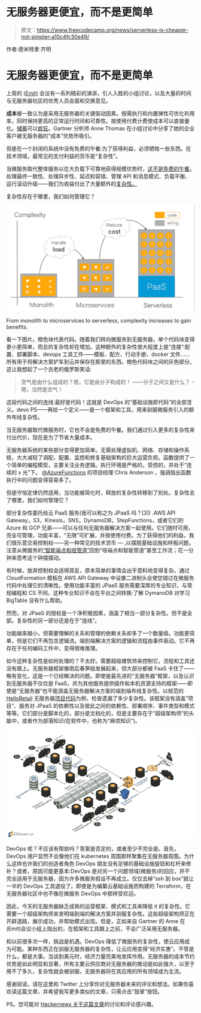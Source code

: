 # 无服务器更便宜，而不是更简单

> 原文：<https://www.freecodecamp.org/news/serverless-is-cheaper-not-simpler-a10c4fc30e49/>

作者:德米特里·齐明

# **无服务器更便宜，而不是更简单**

上周的 [(Emit)](http://www.emitconference.com) 会议有一系列精彩的演讲，引人入胜的小组讨论，以及大量的时间与无服务器社区的优秀人员会面和交换意见。

**成本**被一致认为是采用无服务器的关键驱动因素。按需执行和内置弹性可优化利用率，同时保持更高的正常运行时间和可靠性。按使用付费计费使成本可以直接量化。[储蓄](https://techbeacon.com/economics-serverless-computing-real-world-test)可以[疯狂](https://aws.amazon.com/solutions/case-studies/bustle/)。Gartner 分析师 Anne Thomas 在小组讨论中分享了她的企业客户被无服务器的“成本”优势所吸引。

但是在一个封闭的系统中没有免费的午餐:为了获得利益，必须牺牲一些东西。在技术领域，最常见的支付利益的货币是“复杂性”。

当微服务取代整体服务以在大负载下可靠地获得规模优势时，[这不是免费的午餐](http://highscalability.com/blog/2014/4/8/microservices-not-a-free-lunch.html)。处理最终一致性、处理异步性、延迟和容错、管理 API 和消息模式、负载平衡、运行滚动升级——我们为收益付出了大量额外的[复杂性。](https://martinfowler.com/articles/microservice-trade-offs.html)

复杂性存在于哪里，我们如何管理它？

![BJh1QzI1yaU2Lht08lp4D93gXDNS6LQxPn3j](img/1efaf2d8938b86e2588c856ee99461cb.png)

From monolith to microservices to serverless, complexity increases to gain benefits.

看一下图片。橙色块代表代码。随着我们转向微服务到无服务器，单个代码块变得更小更简单，而总的复杂性却在增加。这种额外的复杂性很大程度上是“连接”:配置、部署脚本、devops 工具工件——模板、配方、行动手册、docker 文件……所有用于将解决方案铲车到云并保存在那里的东西。橙色代码块之间的灰色部分。这让我想起了一个古老的俄罗斯笑话:

> 空气是由什么组成的？嗯，它是由分子构成的！
> ——分子之间又是什么？
> -嗯，当然是空气！

这段代码之间的连线:最好是代码！这就是 DevOps 的“基础设施即代码”的全部含义。devo PS——再给一个定义——是一个框架和工具，用来驯服微服务引入的额外布线复杂性。

当无服务器取代微服务时，它也不会是免费的午餐。我们通过引入更多的复杂性来付出代价，现在是为了节省大量成本。

无服务器系统的某些部分变得更加简单。无需处理虚拟机、网络、存储和操作系统，大大减轻了调配、配置、监控和修复基础架构的巨大运营负担。函数提供了一个简单的编程模型，主要关注业务逻辑。执行环境是严格的，受控的，并处于“连续的 x 光”下。 [@AzureFunctions](https://twitter.com/AzureFunctions) 的项目经理 Chris Anderson ，强调指出函数执行中的问题变得容易多了。

但是守恒定律仍然适用，当功能被简化时，释放的复杂性转移到了别处。复杂性去了哪里，我们如何管理它？

部分复杂性委托给云 PaaS 服务(我可以称之为 JPaaS 吗？[3]) .AWS API Gateway，S3，Kinesis，SNS，DynamoDB，StepFunctions，或者它们的 Azure 和 GCP 兄弟——可以与任何无服务器解决方案一起使用。它们随时可用，完全可管理，功能丰富，“无限”可扩展，并按使用付费。为了获得他们的利益，我们很乐意交易控制权——另一种常见的技术货币 *—* ,以摆脱基础设施和样板问题。注意从微服务的[“智能端点和哑管道”](https://martinfowler.com/articles/microservices.html#SmartEndpointsAndDumbPipes)回到“哑端点和智能管道”甚至工作流；花一分钟来思考这个钟摆摆动。

有时候，放弃控制权会适得其反，原本简单的事情会出乎意料地变得复杂。通过 CloudFormation 模板在 AWS API Gateway 中设置二进制头会使您错过在微服务代码中处理它的清晰性。使用功能丰富的 JPaaS 服务需要深厚的专业知识，与常规编程和 CS 不同，这种专业知识不会在平台之间转换:了解 DymanoDB 对学习 BigTable 没有什么帮助。

然而，对 JPaaS 的授权是一个净积极因素，涵盖了相当一部分复杂性。但不是全部。复杂性的另一部分还是在于“连线”。

功能越来越小，但需要理解的关系和管理的依赖关系却多了一个数量级。功能更简单，但是它们不再包含逻辑流。端到端解决方案的逻辑和流程由事件驱动。它不再存在于任何编码工件中，变得很难推理。

如今这种复杂性是如何处理的？不太好。需要超级建筑师来控制它。流程和工具还没有跟上。无服务器框架像雨后春笋般发展起来，但大部分都被 FaaS 卡住了——略有变化，这是一个已经解决的问题。即使是最先进的“无服务器”框架，以及认识到无服务器不仅仅是 FaaS，并为其他服务提供插件和本机资源支持的框架——即使是“无服务器”也不能涵盖无服务器解决方案的端到端布线复杂性。以规范的 [HelloRetail](https://read.acloud.guru/serverless-event-sourcing-at-nordstrom-ea69bd8fb7cc) 无服务器[项目代码](https://github.com/Nordstrom/hello-retail)为例，检查遗漏了多少复杂性。该框架没有涵盖“项目”、服务对 JPaaS 的依赖性以及彼此之间的依赖性、部署顺序、事件类型和模式等等。它们部分是脚本化的，部分是文档化的，但是主要存在于“超级架构师”的头脑中，或者作为部落知识(在软件中，也称为“麻烦知识”)。

![vD7SM2g-YJc2Ci-f9FjLE8FNYEAk4VD3yosM](img/2f5dab9a64558396ef0ef77ca0412d01.png)

DevOps 呢？不应该有帮助吗？答案是否定的，或者至少不完全是。首先，DevOps 用户显然不会像他们在 kubernetes 周围那样聚集在无服务器周围。为什么这样也许我们的创造者角色 DevOps 朋友没有足够的基础设施旋钮和杠杆来修补？或者，原因可能更基本:DevOps 是对另一个问题领域(微服务)的回应，并不完全适用于无服务器，因为许多微服务假设不再成立。仅仅去掉“ssh 到 box”就让一半的 DevOps 工具退役了。即使是为编纂云基础设施而构建的 Terraform，在无服务器社区中也不像在微服务 DevOps 中那样受欢迎。

因此，今天的无服务器缺乏成熟的运营框架、模式和工具来降低 it 的复杂性。它需要一个超级架构师来发明端到端的解决方案并驯服复杂性。这些超级架构师正在开辟道路，展示成功，并帮助模式出现。但是，正如来自 Gartner 的 Anne 在(Emit)会议小组上指出的，在框架和工具跟上之前，不会广泛采用无服务器。

和以前很多次一样，挑战是机遇。DevOps 降低了微服务的复杂性，使云应用成为可能。某种东西正在驯服无服务器的复杂性，让云应用变得“经济实惠”。不管是什么，都是大事。当谈到美元时，经济力量完美地发挥作用。无服务器的成本节约优势是如此明显和显著，所有主要云供应商对无服务器的推动是如此强大，以至于用不了多久，复杂性就会被驯服，无服务器将在其应用的所有领域成为主流。

感谢阅读。请在这里和 Twitter 上分享你对无服务器未来的评论和想法。如果你喜欢读这篇文章，并希望我写更多类似的文章，只需点击“鼓掌”按钮。

PS。您可能对 [Hackernews 关于这篇文章](https://news.ycombinator.com/item?id=15326553)的讨论和评论感兴趣。